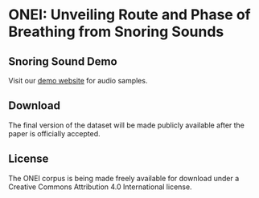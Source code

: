 # ONEI: Unveiling Route and Phase of Breathing from Snoring Sounds

## Snoring Sound Demo
Visit our [demo website](https://emleeee.github.io/ONEI-demo/) for audio samples.


## Download
The final version of the dataset will be made publicly available after the paper is officially accepted.

## License
The ONEI corpus is being made freely available for download under a Creative Commons Attribution 4.0 International license.

